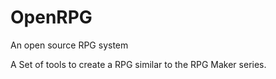 # OpenRPG
An open source RPG system

A Set of tools to create a RPG similar to the RPG Maker series. 
